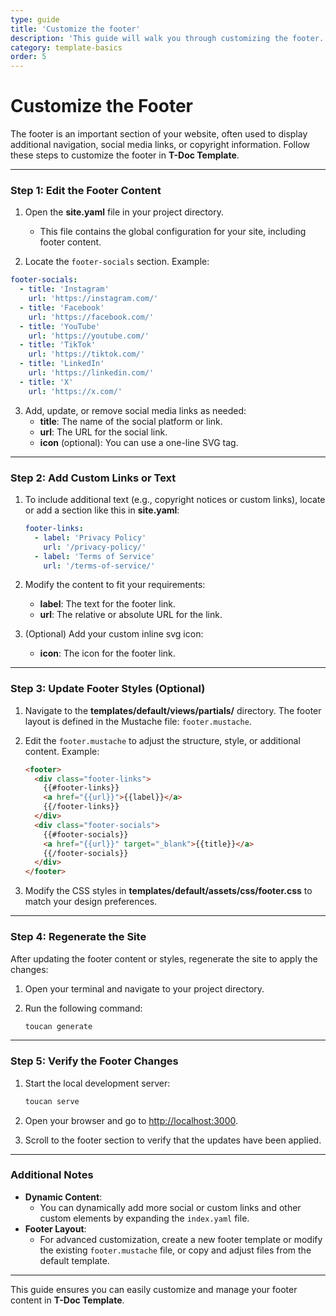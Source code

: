 ```yaml
---
type: guide
title: 'Customize the footer'
description: 'This guide will walk you through customizing the footer.'
category: template-basics
order: 5
---
```


# Customize the Footer

The footer is an important section of your website, often used to display additional navigation, social media links, or copyright information. Follow these steps to customize the footer in **T-Doc Template**.

---

### Step 1: Edit the Footer Content

1. Open the **site.yaml** file in your project directory.

   - This file contains the global configuration for your site, including footer content.

2. Locate the `footer-socials` section. Example:

```yaml
footer-socials:
  - title: 'Instagram'
    url: 'https://instagram.com/'
  - title: 'Facebook'
    url: 'https://facebook.com/'
  - title: 'YouTube'
    url: 'https://youtube.com/'
  - title: 'TikTok'
    url: 'https://tiktok.com/'
  - title: 'LinkedIn'
    url: 'https://linkedin.com/'
  - title: 'X'
    url: 'https://x.com/'
```

3. Add, update, or remove social media links as needed:
   - **title**: The name of the social platform or link.
   - **url**: The URL for the social link.
   - **icon** (optional): You can use a one-line SVG tag.

---

### Step 2: Add Custom Links or Text

1. To include additional text (e.g., copyright notices or custom links), locate or add a section like this in **site.yaml**:

   ```yaml
   footer-links:
     - label: 'Privacy Policy'
       url: '/privacy-policy/'
     - label: 'Terms of Service'
       url: '/terms-of-service/'
   ```

2. Modify the content to fit your requirements:

   - **label**: The text for the footer link.
   - **url**: The relative or absolute URL for the link.

3. (Optional) Add your custom inline svg icon:
   - **icon**: The icon for the footer link.

---

### Step 3: Update Footer Styles (Optional)

1. Navigate to the **templates/default/views/partials/** directory. The footer layout is defined in the Mustache file: `footer.mustache`.

2. Edit the `footer.mustache` to adjust the structure, style, or additional content. Example:

   ```html
   <footer>
     <div class="footer-links">
       {{#footer-links}}
       <a href="{{url}}">{{label}}</a>
       {{/footer-links}}
     </div>
     <div class="footer-socials">
       {{#footer-socials}}
       <a href="{{url}}" target="_blank">{{title}}</a>
       {{/footer-socials}}
     </div>
   </footer>
   ```

3. Modify the CSS styles in **templates/default/assets/css/footer.css** to match your design preferences.

---

### Step 4: Regenerate the Site

After updating the footer content or styles, regenerate the site to apply the changes:

1. Open your terminal and navigate to your project directory.
2. Run the following command:

   ```sh
   toucan generate
   ```

---

### Step 5: Verify the Footer Changes

1. Start the local development server:

   ```sh
   toucan serve
   ```

2. Open your browser and go to [http://localhost:3000](http://localhost:3000).
3. Scroll to the footer section to verify that the updates have been applied.

---

### Additional Notes

- **Dynamic Content**:
  - You can dynamically add more social or custom links and other custom elements by expanding the `index.yaml` file.
- **Footer Layout**:
  - For advanced customization, create a new footer template or modify the existing `footer.mustache` file, or copy and adjust files from the default template.

---

This guide ensures you can easily customize and manage your footer content in **T-Doc Template**.

